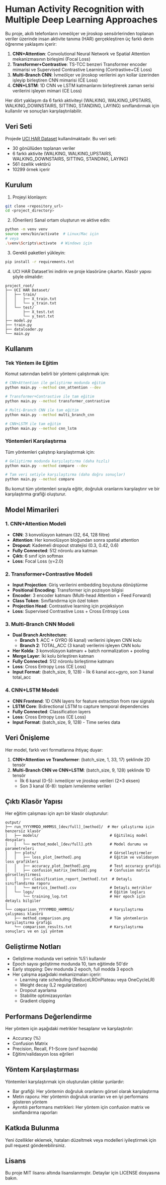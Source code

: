 # Human Activity Recognition with Multiple Deep Learning Approaches

Bu proje, akıllı telefonların ivmeölçer ve jiroskop sensörlerinden toplanan veriler üzerinde insan aktivite tanıma (HAR) gerçekleştiren üç farklı derin öğrenme yaklaşımı içerir:

1. **CNN+Attention**: Convolutional Neural Network ve Spatial Attention mekanizmasının birleşimi (Focal Loss)
2. **Transformer+Contrastive**: TS-TCC benzeri Transformer encoder mimarisi ve Supervised Contrastive Learning (Contrastive+CE Loss)
3. **Multi-Branch CNN**: İvmeölçer ve jiroskop verilerini ayrı kollar üzerinden işleyip birleştiren CNN mimarisi (CE Loss)
4. **CNN+LSTM**: 1D CNN ve LSTM katmanlarını birleştirerek zaman serisi verilerini işleyen mimari (CE Loss)

Her dört yaklaşım da 6 farklı aktiviteyi (WALKING, WALKING_UPSTAIRS, WALKING_DOWNSTAIRS, SITTING, STANDING, LAYING) sınıflandırmak için kullanılır ve sonuçları karşılaştırılabilir.

## Veri Seti

Projede [UCI HAR Dataset](https://archive.ics.uci.edu/dataset/240/human+activity+recognition+using+smartphones) kullanılmaktadır. Bu veri seti:
- 30 gönüllüden toplanan veriler
- 6 farklı aktivite (WALKING, WALKING_UPSTAIRS, WALKING_DOWNSTAIRS, SITTING, STANDING, LAYING)
- 561 özellik vektörü
- 10299 örnek içerir

## Kurulum

1. Projeyi klonlayın:
```bash
git clone <repository_url>
cd <project_directory>
```

2. (Önerilen) Sanal ortam oluşturun ve aktive edin:
```bash
python -m venv venv
source venv/bin/activate  # Linux/Mac için
# veya
.\venv\Scripts\activate  # Windows için
```

3. Gerekli paketleri yükleyin:
```bash
pip install -r requirements.txt
```

4. UCI HAR Dataset'ini indirin ve proje klasörüne çıkartın. Klasör yapısı şöyle olmalıdır:
```
project_root/
├── UCI HAR Dataset/
│   ├── train/
│   │   ├── X_train.txt
│   │   └── y_train.txt
│   └── test/
│       ├── X_test.txt
│       └── y_test.txt
├── model.py
├── train.py
├── dataloader.py
└── main.py
```

## Kullanım

### Tek Yöntem ile Eğitim

Komut satırından belirli bir yöntemi çalıştırmak için:

```bash
# CNN+Attention ile geliştirme modunda eğitim
python main.py --method cnn_attention --dev

# Transformer+Contrastive ile tam eğitim
python main.py --method transformer_contrastive

# Multi-Branch CNN ile tam eğitim
python main.py --method multi_branch_cnn

# CNN+LSTM ile tam eğitim
python main.py --method cnn_lstm
```

### Yöntemleri Karşılaştırma

Tüm yöntemleri çalıştırıp karşılaştırmak için:

```bash
# Geliştirme modunda karşılaştırma (daha hızlı)
python main.py --method compare --dev

# Tam veri setiyle karşılaştırma (daha doğru sonuçlar)
python main.py --method compare
```

Bu komut tüm yöntemleri sırayla eğitir, doğruluk oranlarını karşılaştırır ve bir karşılaştırma grafiği oluşturur.

## Model Mimarileri

### 1. CNN+Attention Modeli
- **CNN**: 3 konvolüsyon katmanı (32, 64, 128 filtre)
- **Attention**: Her konvolüsyon bloğundan sonra spatial attention
- **Dropout**: Kademeli dropout stratejisi (0.3, 0.42, 0.6)
- **Fully Connected**: 512 nöronlu ara katman
- **Çıktı**: 6 sınıf için softmax
- **Loss**: Focal Loss (γ=2.0)

### 2. Transformer+Contrastive Modeli
- **Input Projection**: Giriş verilerini embedding boyutuna dönüştürme
- **Positional Encoding**: Transformer için pozisyon bilgisi
- **Encoder**: 3 encoder katmanı (Multi-head Attention + Feed Forward)
- **Class Token**: Sınıflandırma için özel token
- **Projection Head**: Contrastive learning için projeksiyon
- **Loss**: Supervised Contrastive Loss + Cross Entropy Loss

### 3. Multi-Branch CNN Modeli
- **Dual Branch Architecture**:
  - **Branch 1**: ACC + GYRO (6 kanal) verilerini işleyen CNN kolu
  - **Branch 2**: TOTAL_ACC (3 kanal) verilerini işleyen CNN kolu
- **Her Kolda**: 3 konvolüsyon katmanı + batch normalization + pooling
- **Merge Layer**: İki kolu birleştiren katman
- **Fully Connected**: 512 nöronlu birleştirme katmanı
- **Loss**: Cross Entropy Loss (CE Loss)
- **Input Format**: (batch_size, 9, 128) - İlk 6 kanal acc+gyro, son 3 kanal total_acc

### 4. CNN+LSTM Modeli
- **CNN Frontend**: 1D CNN layers for feature extraction from raw signals
- **LSTM Core**: Bidirectional LSTM to capture temporal dependencies
- **Fully Connected**: Classification layers
- **Loss**: Cross Entropy Loss (CE Loss)
- **Input Format**: (batch_size, 9, 128) - Time series data

## Veri Önişleme

Her model, farklı veri formatlarına ihtiyaç duyar:

1. **CNN+Attention ve Transformer**: (batch_size, 1, 33, 17) şeklinde 2D tensör
2. **Multi-Branch CNN ve CNN+LSTM**: (batch_size, 9, 128) şeklinde 1D tensör
   - İlk 6 kanal (0-5): ivmeölçer ve jiroskop verileri (2×3 eksen)
   - Son 3 kanal (6-8): toplam ivmelenme verileri

## Çıktı Klasör Yapısı

Her eğitim çalışması için ayrı bir klasör oluşturulur:

```
output/
├── run_YYYYMMDD_HHMMSS_[dev/full]_[method]/  # Her çalıştırma için benzersiz klasör
│   ├── models/                                # Eğitilmiş model dosyaları
│   │   └── method_model_[dev/full].pth        # Model durumu ve parametreleri
│   ├── plots/                                 # Görselleştirmeler
│   │   ├── loss_plot_[method].png             # Eğitim ve validasyon loss grafikleri
│   │   ├── accuracy_plot_[method].png         # Test accuracy grafiği
│   │   ├── confusion_matrix_[method].png      # Confusion matrix görselleştirmesi
│   │   ├── classification_report_[method].txt  # Detaylı sınıflandırma raporu
│   │   └── metrics_[method].csv               # Detaylı metrikler
│   └── logs/                                  # Eğitim logları
│       └── training_log.txt                   # Her epoch için detaylı bilgiler
│
└── comparison_YYYYMMDD_HHMMSS/                # Karşılaştırma çalışması klasörü
    ├── method_comparison.png                  # Tüm yöntemlerin karşılaştırma grafiği 
    └── comparison_results.txt                 # Karşılaştırma sonuçları ve en iyi yöntem
```

## Geliştirme Notları

- Geliştirme modunda veri setinin %5'i kullanılır
- Epoch sayısı geliştirme modunda 10, tam eğitimde 50'dir
- Early stopping: Dev modunda 2 epoch, full modda 3 epoch
- Her çalışma aşağıdaki mekanizmaları içerir:
  - Learning rate scheduling (ReduceLROnPlateau veya OneCycleLR)
  - Weight decay (L2 regularization)
  - Dropout ayarlama
  - Stabilite optimizasyonları
  - Gradient clipping

## Performans Değerlendirme

Her yöntem için aşağıdaki metrikler hesaplanır ve karşılaştırılır:
- Accuracy (%)
- Confusion Matrix
- Precision, Recall, F1-Score (sınıf bazında)
- Eğitim/validasyon loss eğrileri

## Yöntem Karşılaştırması

Yöntemleri karşılaştırmak için oluşturulan çıktılar şunlardır:
- Bar grafiği: Her yöntemin doğruluk oranlarını görsel olarak karşılaştırma
- Metin raporu: Her yöntemin doğruluk oranları ve en iyi performans gösteren yöntem
- Ayrıntılı performans metrikleri: Her yöntem için confusion matrix ve sınıflandırma raporları

## Katkıda Bulunma

Yeni özellikler eklemek, hataları düzeltmek veya modelleri iyileştirmek için pull request gönderebilirsiniz.

## Lisans

Bu proje MIT lisansı altında lisanslanmıştır. Detaylar için LICENSE dosyasına bakın. 